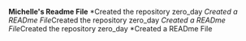 **Michelle's Readme File**
*Created the repository zero_day
*Created a READme File*Created the repository zero_day
*Created a READme File*Created the repository zero_day
*Created a READme File
